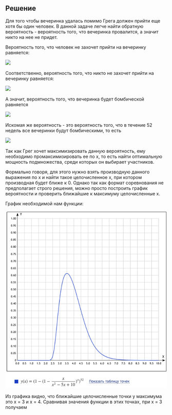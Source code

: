 ## Решение

Для того чтобы вечеринка удалась помимо Грега должен прийти еще хотя бы один человек. В данной задаче легче найти обратную вероятность - 
вероятность того, что вечеринка провалится, а значит никто на нее не придет.

Вероятность того, что человек не захочет прийти на вечеринку равняется:

<img src="https://render.githubusercontent.com/render/math?math=1-\frac{x}{x^2-5x%2B\10}">

Соответственно, вероятность того, что никто не захочет прийти на вечеринку равняется:

<img src="https://render.githubusercontent.com/render/math?math=(1-\frac{x}{x^2-5x%2B\10})^x">

А значит, вероятность того, что вечеринка будет бомбической равняется

<img src="https://render.githubusercontent.com/render/math?math=1-(1-\frac{x}{x^2-5x%2B\10})^x">

Искомая же вероятность - это вероятность того, что в течение 52 недель все вечеринки будут бомбическими, то есть

<img src="https://render.githubusercontent.com/render/math?math=(1-(1-\frac{x}{x^2-5x%2B\10})^x)^52">

Так как Грег хочет максимизировать данную вероятность, ему необходимо промаксимизировать ее по х, то есть найти оптимальную мощность подмножества,
среди которых он выбирает участников.

Формально говоря, для этого нужно взять производную данного выражения по x и найти такое целочисленное x, при котором производная будет ближе к 0.
Однако так как формат соревнования не предполагает строго решения, можно просто построить график вероятности и проверить ближайшие к максимуму целочисленные x.

График необходимой нам функции:

![Graph](https://github.com/marialysyuk/Yandex-Cup/blob/main/Analytics/Final/E.Party/Graph%20to%206E.Party.png)

Из графика видно, что ближайшие целочисленные точки у максимума это x = 3 и x = 4. Сравнивая значения функции в этих точках, при x = 3 получаем
